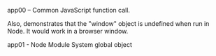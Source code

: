 app00 – Common JavaScript function call. 

Also, demonstrates that the "window" object is undefined when run in Node. It would work in a browser window.

app01 - Node Module System
global object

